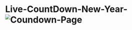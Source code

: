 # Live-CountDown-New-Year-![Coundown-Page](https://user-images.githubusercontent.com/78247135/185754697-c2ed301f-fe7c-4405-9279-d962142a8419.png)
